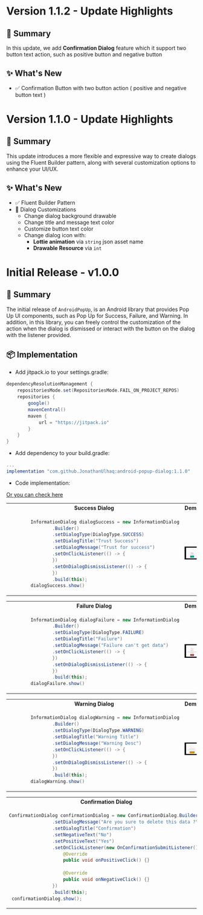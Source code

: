 # Version 1.1.2 - Update Highlights

## 🔰 Summary

In this update, we add **Confirmation Dialog** feature which it support two button text action, such as positive button and negative button
## ✨ What's New
- ✅ Confirmation Button with two button action ( positive and negative button text )

# Version 1.1.0 - Update Highlights

## 🔰 Summary

This update introduces a more flexible and expressive way to create dialogs using the Fluent Builder pattern, along with several customization options to enhance your UI/UX.

## ✨ What's New
- ✅ Fluent Builder Pattern
- 🎨 Dialog Customizations
  - Change dialog background drawable
  - Change title and message text color
  - Customize button text color
  - Change dialog icon with:
    - **Lottie animation** via `string` json asset name
    - **Drawable Resource** via `int`

# Initial Release - v1.0.0

## 🔰 Summary
The initial release of `AndroidPopUp`, is an Android library that provides Pop Up UI components, such as Pop Up for Success, Failure, and Warning. In addition, in this library, you can freely control the customization of the action when the dialog is dismissed or interact with the button on the dialog with the listener provided.

## 📦 Implementation
- Add jitpack.io to your settings.gradle:
```groovy
dependencyResolutionManagement {
    repositoriesMode.set(RepositoriesMode.FAIL_ON_PROJECT_REPOS)
    repositories {
        google()
        mavenCentral()
        maven {
            url = "https://jitpack.io"
        }
    }
}
```
- Add dependency to your build.gradle:
```groovy
...
implementation "com.github.JonathanUlhaq:android-popup-dialog:1.1.0"
```

- Code implementation:

[Or you can check here ](https://github.com/JonathanUlhaq/android-popup-dialog/blob/main/IMPLEMENTATION.md)

<table>
<tr>
<th> Success Dialog </th>
<th> Demo </th>
</tr>
<tr>
<td>

```java
        InformationDialog dialogSuccess = new InformationDialog
                .Builder()
                .setDialogType(DialogType.SUCCESS)
                .setDialogTitle("Trust Success")
                .setDialogMessage("Trust for success")
                .setOnClickListener(() -> {
                })
                .setOnDialogDismissListener(() -> {
                })
                .build(this);
        dialogSuccess.show()
```
</td>
<td>
<img src="https://github.com/JonathanUlhaq/android-popup-dialog/raw/main/Demo%20Success%20Dialog.gif" width="300"/>
</td>
</tr>
</table>

<table>
<tr>
<th>  Failure Dialog </th>
<th> Demo </th>
</tr>
<tr>
<td>

```java
        InformationDialog dialogFailure = new InformationDialog
                .Builder()
                .setDialogType(DialogType.FAILURE)
                .setDialogTitle("Failure")
                .setDialogMessage("Failure can't get data")
                .setOnClickListener(() -> {
                })
                .setOnDialogDismissListener(() -> {
                })
                .build(this);
        dialogFailure.show()
```
</td>
<td>
<img src="https://github.com/JonathanUlhaq/android-popup-dialog/raw/main/Demo%20Failure%20Dialog.gif" width="300"/>
</td>
</tr>
</table>

<table>
<tr>
<th> Warning Dialog </th>
<th> Demo </th>
</tr>
<tr>
<td>

```java
        InformationDialog dialogWarning = new InformationDialog
                .Builder()
                .setDialogType(DialogType.WARNING)
                .setDialogTitle("Warning Title")
                .setDialogMessage("Warning Desc")
                .setOnClickListener(() -> {
                })
                .setOnDialogDismissListener(() -> {
                })
                .build(this);
        dialogWarning.show()
```
</td>
<td>
<img src="https://github.com/JonathanUlhaq/android-popup-dialog/raw/main/Demo%20Warning.gif" width="300"/>
</td>
</tr>
</table>

<table>
<tr>
<th> Confirmation Dialog </th>
<th> Demo </th>
</tr>
<tr>
<td>

```java
ConfirmationDialog confirmationDialog = new ConfirmationDialog.Builder()
                .setDialogMessage("Are you sure to delete this data ?")
                .setDialogTitle("Confirmation")
                .setNegativeText("No")
                .setPositiveText("Yes")
                .setOnClickListener(new OnConfirmationSubmitListener() {
                    @Override
                    public void onPositiveClick() {}

                    @Override
                    public void onNegativeClick() {}
                })
                .build(this);
 confirmationDialog.show();
```
</td>
<td>
<img src="https://github.com/JonathanUlhaq/android-popup-dialog/raw/main/Dialog%20Confirmation.gif" width="300"/>
</td>
</tr>
</table>

